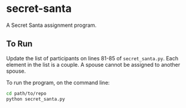 # secret-santa

A Secret Santa assignment program.

## To Run

Update the list of participants on lines 81-85 of `secret_santa.py`. Each element in the list is a couple. A spouse cannot be assigned to another spouse.

To run the program, on the command line:

```bash
cd path/to/repo
python secret_santa.py
```
